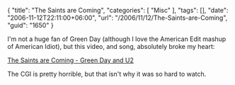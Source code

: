 {
	"title": "The Saints are Coming",
	"categories": [
		"Misc"
	],
	"tags": [],
	"date": "2006-11-12T22:11:00+06:00",
	"url": "/2006/11/12/The-Saints-are-Coming",
	"guid": "1650"
}

I'm not a huge fan of Green Day (although I love the American Edit mashup of American Idiot), but this video, and song, absolutely broke my heart:

<a href="http://www.youtube.com/watch?v=4dCTCh1kbis">The Saints are Coming - Green Day and U2</a>

The CGI is pretty horrible, but that isn't why it was so hard to watch.